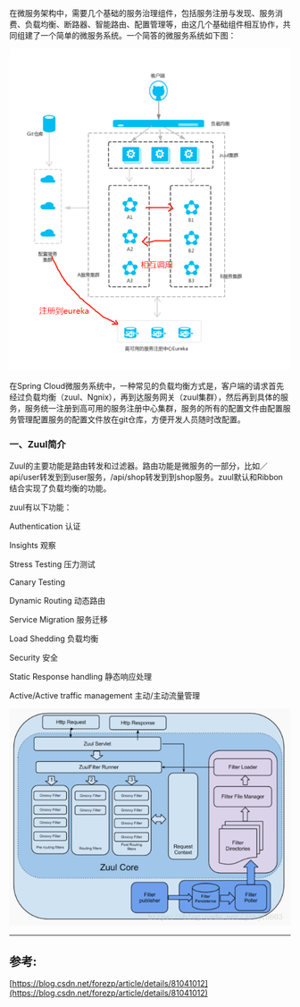 在微服务架构中，需要几个基础的服务治理组件，包括服务注册与发现、服务消费、负载均衡、断路器、智能路由、配置管理等，由这几个基础组件相互协作，共同组建了一个简单的微服务系统。一个简答的微服务系统如下图：

![](/assets/微信截图_20190802084710.png)

在Spring Cloud微服务系统中，一种常见的负载均衡方式是，客户端的请求首先经过负载均衡（zuul、Ngnix），再到达服务网关（zuul集群），然后再到具体的服务，服务统一注册到高可用的服务注册中心集群，服务的所有的配置文件由配置服务管理配置服务的配置文件放在git仓库，方便开发人员随时改配置。

### 一、Zuul简介

Zuul的主要功能是路由转发和过滤器。路由功能是微服务的一部分，比如／api/user转发到到user服务，/api/shop转发到到shop服务。zuul默认和Ribbon结合实现了负载均衡的功能。

zuul有以下功能：

Authentication   认证

Insights  观察

Stress Testing   压力测试

Canary Testing 

Dynamic Routing  动态路由

Service Migration 服务迁移

Load Shedding  负载均衡

Security 安全

Static Response handling 静态响应处理

Active/Active traffic management 主动/主动流量管理

![](/assets/微信截图_20190802085208.png)

---

## 参考:

[https://blog.csdn.net/forezp/article/details/81041012](https://blog.csdn.net/forezp/article/details/81041012)

